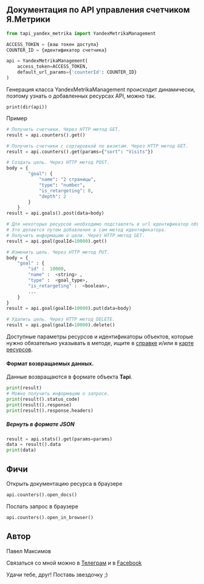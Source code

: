 ## Документация по API управления счетчиком Я.Метрики

``` python
from tapi_yandex_metrika import YandexMetrikaManagement

ACCESS_TOKEN = {ваш токен доступа}
COUNTER_ID = {идентификатор счетчика}

api = YandexMetrikaManagement(
    access_token=ACCESS_TOKEN,
    default_url_params={'counterId': COUNTER_ID}
)
```

Генерация класса YandexMetrikaManagement происходит динамически, поэтому узнать о добавленных ресурсах API, можно так.
    
    print(dir(api))

Пример

```python
# Получить счетчики. Через HTTP метод GET.
result = api.counters().get()

# Получить счетчики с сортировкой по визитам. Через HTTP метод GET.
result = api.counters().get(params={"sort": "Visits"})

# Создать цель. Через HTTP метод POST.
body = {
        "goal": {
            "name": "2 страницы",
            "type": "number",
            "is_retargeting": 0,
            "depth": 2
        }
    }
result = api.goals().post(data=body)

# Для некоторых ресурсов необходимо подставлять в url идентификатор объекта.
# Это делается путем добавления в сам метод идентификатора. 
# Получить информацию о цели. Через HTTP метод GET.
result = api.goal(goalId=10000).get()

# Изменить цель. Через HTTP метод PUT.
body = {
    "goal" : {
        "id" :  10000,
        "name" :  <string> ,
        "type" :  <goal_type>,
        "is_retargeting" :  <boolean>,
        ...
    }
}
result = api.goal(goalId=10000).put(data=body)

# Удалить цель. Через HTTP метод DELETE.
result = api.goal(goalId=10000).delete()
``` 

Доступные параметры ресурсов и идентификаторы объектов, которые нужно обязательно указывать в методе, ищите в 
[справке](https://yandex.ru/dev/metrika/doc/api2/management/intro-docpage/) 
и/или в [карте ресурсов](https://github.com/pavelmaksimov/tapi-yandex-metrika/blob/master/tapi_yandex_metrika/resource_mapping.py).


#### Формат возвращаемых данных.
Данные возвращаются в формате объекта **Tapi**.

```python
print(result)
# Можно получить информацию о запросе.
print(result().status_code)
print(result().response)
print(result().response.headers)
``` 

##### Вернуть в формате **JSON**
```python
result = api.stats().get(params=params)
data = result().data
print(data)
```

## Фичи

Открыть документацию ресурса в браузере
```python
api.counters().open_docs()
```

Послать запрос в браузере
```python
api.counters().open_in_browser()
```

## Автор
Павел Максимов

Связаться со мной можно в 
[Телеграм](https://t.me/pavel_maksimow) 
и в 
[Facebook](https://www.facebook.com/pavel.maksimow)

Удачи тебе, друг! Поставь звездочку ;)
